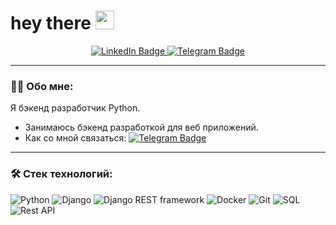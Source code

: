 <h1>
  hey there
  <img src="https://media.giphy.com/media/hvRJCLFzcasrR4ia7z/giphy.gif" width="30px"/>
</h1>

<div id="badges" align="center">
  <a href="your-linkedin-URL">
    <img src="https://img.shields.io/badge/LinkedIn-blue?style=for-the-badge&logo=linkedin&logoColor=white" alt="LinkedIn Badge"/>
  </a>
  <a href="https://t.me/ardash_d">
    <img src="https://img.shields.io/badge/Telegtam-blue?style=for-the-badge&logo=telegram&logoColor=white" alt="Telegram Badge"/>
  </a>
</div>
<div id="badges" align="center">
  <img src="https://komarev.com/ghpvc/?username=ardash-ds&style=flat-square&color=blue" alt=""/>
</div>

---

### :man_technologist: Обо мне:

Я бэкенд разработчик Python.
- Занимаюсь бэкенд разработкой для веб приложений.
- Как со мной связаться: [![Telegram Badge](https://img.shields.io/badge/ardash_d-blue?style=flat&logo=Telegram&logoColor=white)](https://t.me/ardash_d)

---

### :hammer_and_wrench: Стек технологий:
![Python](https://img.shields.io/badge/Python-4682B4?style=for-the-badge&logo=Python&logoColor=white)
![Django](https://img.shields.io/badge/Django-006400?style=for-the-badge&logo=Django&logoColor=white)
![Django REST framework](https://img.shields.io/badge/Django%20REST%20framework-800000?style=for-the-badge)
![Docker](https://img.shields.io/badge/Docker-316192?style=for-the-badge&logo=docker&logoColor=white)
![Git](https://img.shields.io/badge/Git-000000?style=for-the-badge&logo=git&logoColor=white)
![SQL](https://img.shields.io/badge/SQL-FFFAFA?style=for-the-badge)
![Rest API](https://img.shields.io/badge/Rest-API-808080?style=for-the-badge&logoColor=white)












<!--
**ardash-ds/ardash-ds** is a ✨ _special_ ✨ repository because its `README.md` (this file) appears on your GitHub profile.

Here are some ideas to get you started:

- 🔭 I’m currently working on ...
- 🌱 I’m currently learning ...
- 👯 I’m looking to collaborate on ...
- 🤔 I’m looking for help with ...
- 💬 Ask me about ...
- 📫 How to reach me: ...
- 😄 Pronouns: ...
- ⚡ Fun fact: ...
-->
